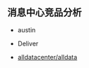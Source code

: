 ## 消息中心竞品分析

- austin

- Deliver

- [alldatacenter/alldata](https://github.com/alldatacenter/alldata)